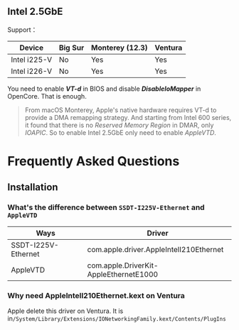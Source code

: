 ## Intel 2.5GbE

Support：

| Device       | Big Sur | Monterey (12.3) | Ventura |
| ------------ | ------- | --------------- | ------- |
| Intel i225-V | No      | Yes             | Yes     |
| Intel i226-V | No      | Yes             | Yes     |

You need to enable ***VT-d*** in BIOS and disable ***DisableIoMapper*** in OpenCore. That is enough.

> From macOS Monterey, Apple's native hardware requires VT-d to provide a DMA remapping strategy. And starting from Intel 600 series, it found that there is no *Reserved Memory Region* in DMAR, only *IOAPIC*. So to enable Intel 2.5GbE only need to enable *AppleVTD*.



# Frequently Asked Questions

## Installation

### What's the difference between `SSDT-I225V-Ethernet` and `AppleVTD`

| Ways                | Driver                                  |
| ------------------- | --------------------------------------- |
| SSDT-I225V-Ethernet | com.apple.driver.AppleIntelI210Ethernet |
| AppleVTD            | com.apple.DriverKit-AppleEthernetE1000  |

### Why need AppleIntelI210Ethernet.kext on Ventura

Apple delete this driver on Ventura. It is in` /System/Library/Extensions/IONetworkingFamily.kext/Contents/PlugIns `

